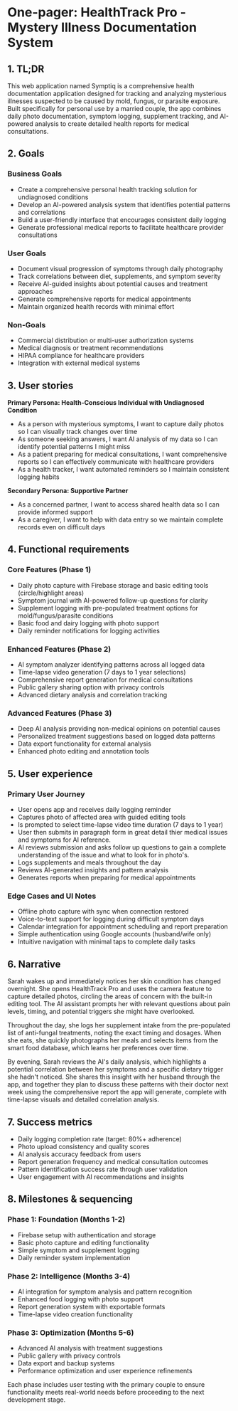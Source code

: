 # One-pager: HealthTrack Pro - Mystery Illness Documentation System

## 1. TL;DR
This web application named Symptiq is a comprehensive health documentation application designed for tracking and analyzing mysterious illnesses suspected to be caused by mold, fungus, or parasite exposure. Built specifically for personal use by a married couple, the app combines daily photo documentation, symptom logging, supplement tracking, and AI-powered analysis to create detailed health reports for medical consultations.

## 2. Goals
### Business Goals
* Create a comprehensive personal health tracking solution for undiagnosed conditions
* Develop an AI-powered analysis system that identifies potential patterns and correlations
* Build a user-friendly interface that encourages consistent daily logging
* Generate professional medical reports to facilitate healthcare provider consultations

### User Goals
* Document visual progression of symptoms through daily photography
* Track correlations between diet, supplements, and symptom severity
* Receive AI-guided insights about potential causes and treatment approaches
* Generate comprehensive reports for medical appointments
* Maintain organized health records with minimal effort

### Non-Goals
* Commercial distribution or multi-user authorization systems
* Medical diagnosis or treatment recommendations
* HIPAA compliance for healthcare providers
* Integration with external medical systems

## 3. User stories
**Primary Persona: Health-Conscious Individual with Undiagnosed Condition**
* As a person with mysterious symptoms, I want to capture daily photos so I can visually track changes over time
* As someone seeking answers, I want AI analysis of my data so I can identify potential patterns I might miss
* As a patient preparing for medical consultations, I want comprehensive reports so I can effectively communicate with healthcare providers
* As a health tracker, I want automated reminders so I maintain consistent logging habits

**Secondary Persona: Supportive Partner**
* As a concerned partner, I want to access shared health data so I can provide informed support
* As a caregiver, I want to help with data entry so we maintain complete records even on difficult days

## 4. Functional requirements

### Core Features (Phase 1)
* Daily photo capture with Firebase storage and basic editing tools (circle/highlight areas)
* Symptom journal with AI-powered follow-up questions for clarity
* Supplement logging with pre-populated treatment options for mold/fungus/parasite conditions
* Basic food and dairy logging with photo support
* Daily reminder notifications for logging activities

### Enhanced Features (Phase 2)
* AI symptom analyzer identifying patterns across all logged data
* Time-lapse video generation (7 days to 1 year selections)
* Comprehensive report generation for medical consultations
* Public gallery sharing option with privacy controls
* Advanced dietary analysis and correlation tracking

### Advanced Features (Phase 3)
* Deep AI analysis providing non-medical opinions on potential causes
* Personalized treatment suggestions based on logged data patterns
* Data export functionality for external analysis
* Enhanced photo editing and annotation tools

## 5. User experience
### Primary User Journey
* User opens app and receives daily logging reminder
* Captures photo of affected area with guided editing tools
* Is prompted to select time-lapse video time duration (7 days to 1 year)
* User then submits in paragraph form in great detail thier medical issues and symptoms for AI reference.  
* AI reviews submission and asks follow up questions to gain a complete understanding of the issue and what to look for in photo's.
* Logs supplements and meals throughout the day
* Reviews AI-generated insights and pattern analysis
* Generates reports when preparing for medical appointments

### Edge Cases and UI Notes
* Offline photo capture with sync when connection restored
* Voice-to-text support for logging during difficult symptom days
* Calendar integration for appointment scheduling and report preparation
* Simple authentication using Google accounts (husband/wife only)
* Intuitive navigation with minimal taps to complete daily tasks

## 6. Narrative
Sarah wakes up and immediately notices her skin condition has changed overnight. She opens HealthTrack Pro and uses the camera feature to capture detailed photos, circling the areas of concern with the built-in editing tool. The AI assistant prompts her with relevant questions about pain levels, timing, and potential triggers she might have overlooked.

Throughout the day, she logs her supplement intake from the pre-populated list of anti-fungal treatments, noting the exact timing and dosages. When she eats, she quickly photographs her meals and selects items from the smart food database, which learns her preferences over time.

By evening, Sarah reviews the AI's daily analysis, which highlights a potential correlation between her symptoms and a specific dietary trigger she hadn't noticed. She shares this insight with her husband through the app, and together they plan to discuss these patterns with their doctor next week using the comprehensive report the app will generate, complete with time-lapse visuals and detailed correlation analysis.

## 7. Success metrics
* Daily logging completion rate (target: 80%+ adherence)
* Photo upload consistency and quality scores
* AI analysis accuracy feedback from users
* Report generation frequency and medical consultation outcomes
* Pattern identification success rate through user validation
* User engagement with AI recommendations and insights

## 8. Milestones & sequencing

### Phase 1: Foundation (Months 1-2)
* Firebase setup with authentication and storage
* Basic photo capture and editing functionality
* Simple symptom and supplement logging
* Daily reminder system implementation

### Phase 2: Intelligence (Months 3-4)
* AI integration for symptom analysis and pattern recognition
* Enhanced food logging with photo support
* Report generation system with exportable formats
* Time-lapse video creation functionality

### Phase 3: Optimization (Months 5-6)
* Advanced AI analysis with treatment suggestions
* Public gallery with privacy controls
* Data export and backup systems
* Performance optimization and user experience refinements

Each phase includes user testing with the primary couple to ensure functionality meets real-world needs before proceeding to the next development stage. 
